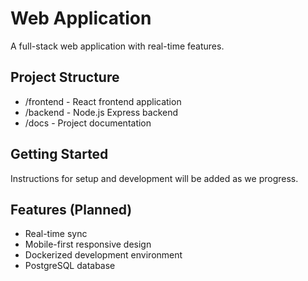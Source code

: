 # Web Application

A full-stack web application with real-time features.

## Project Structure
- /frontend - React frontend application
- /backend - Node.js Express backend
- /docs - Project documentation

## Getting Started
Instructions for setup and development will be added as we progress.

## Features (Planned)
- Real-time sync
- Mobile-first responsive design
- Dockerized development environment
- PostgreSQL database

